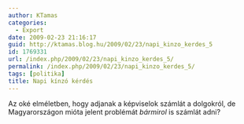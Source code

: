```yaml
---
author: KTamas
categories:
  - Export
date: 2009-02-23 21:16:17
guid: http://ktamas.blog.hu/2009/02/23/napi_kinzo_kerdes_5
id: 1769331
url: /index.php/2009/02/23/napi_kinzo_kerdes_5/
permalink: /index.php/2009/02/23/napi_kinzo_kerdes_5/
tags: [politika]
title: Napi kínzó kérdés
---
```


Az oké elméletben, hogy adjanak a képviselok számlát a dolgokról, de Magyarországon mióta jelent problémát _bármirol_ is számlát adni?
